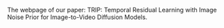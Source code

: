 The webpage of our paper: TRIP: Temporal Residual Learning with Image Noise Prior for Image-to-Video Diffusion Models.
